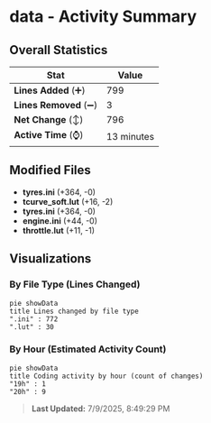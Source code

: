 # data - Activity Summary 

## Overall Statistics

| Stat                   | Value                                                             |
| ---------------------- | ----------------------------------------------------------------- |
| **Lines Added** (➕)   | 799                                          |
| **Lines Removed** (➖) | 3                                        |
| **Net Change** (↕)    | 796                |
| **Active Time** (⌚)   | 13 minutes |


## Modified Files
- **tyres.ini** (+364, -0)
- **tcurve_soft.lut** (+16, -2)
- **tyres.ini** (+364, -0)
- **engine.ini** (+44, -0)
- **throttle.lut** (+11, -1)

## Visualizations

### By File Type (Lines Changed)

```mermaid
pie showData
title Lines changed by file type
".ini" : 772
".lut" : 30
```

### By Hour (Estimated Activity Count)

```mermaid
pie showData
title Coding activity by hour (count of changes)
"19h" : 1
"20h" : 9
```


> **Last Updated:** 7/9/2025, 8:49:29 PM
